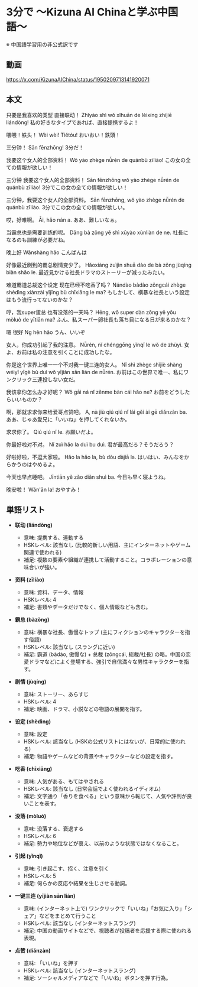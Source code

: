 # 3分で 〜Kizuna AI Chinaと学ぶ中国語〜
※ 中国語学習用の非公式訳です

## 動画
https://x.com/KizunaAIChina/status/1950209713141920071

## 本文

只要是我喜欢的类型 直接联动！
Zhǐyào shì wǒ xǐhuān de lèixíng zhíjiē liándòng!
私の好きなタイプであれば、直接提携するよ！

喂喂！铁头！
Wèi wèi! Tiětóu!
おいおい！鉄頭！

三分钟！
Sān fēnzhōng!
3分だ！

我要这个女人的全部资料！
Wǒ yào zhège nǚrén de quánbù zīliào!
この女の全ての情報が欲しい！

三分钟 我要这个女人的全部资料！
Sān fēnzhōng wǒ yào zhège nǚrén de quánbù zīliào!
3分でこの女の全ての情報が欲しい！

三分钟，我要这个女人的全部资料。
Sān fēnzhōng, wǒ yào zhège nǚrén de quánbù zīliào.
3分でこの女の全ての情報が欲しい。

哎，好难啊。
Āi, hǎo nán a.
ああ、難しいなぁ。

当霸总也是需要训练的呢。
Dāng bà zǒng yě shì xūyào xùnliàn de ne.
社長になるのも訓練が必要だね。

晚上好
Wǎnshàng hǎo
こんばんは

好像最近刷到的霸总剧情变少了。
Hǎoxiàng zuìjìn shuā dào de bà zǒng jùqíng biàn shǎo le.
最近見かける社長ドラマのストーリーが減ったみたい。

难道霸道总裁这个设定 现在已经不吃香了吗？
Nándào bàdào zǒngcái zhège shèdìng xiànzài yǐjīng bù chīxiāng le ma?
もしかして、横暴な社長という設定はもう流行ってないのかな？

哼，我super蛋总 也有没落的一天吗？
Hēng, wǒ super dàn zǒng yě yǒu mòluò de yītiān ma?
ふん、私スーパー卵社長も落ち目になる日が来るのかな？

嗯 很好
Ng hěn hǎo
うん、いいぞ

女人，你成功引起了我的注意。
Nǚrén, nǐ chénggōng yǐnqǐ le wǒ de zhùyì.
女よ、お前は私の注意を引くことに成功したな。

你是这个世界上唯一一个不对我一键三连的女人。
Nǐ shì zhège shìjiè shàng wéiyī yīgè bù duì wǒ yījiàn sān lián de nǚrén.
お前はこの世界で唯一、私にワンクリック三連投しない女だ。

我该拿你怎么办才好呢？
Wǒ gāi ná nǐ zěnme bàn cái hǎo ne?
お前をどうしたらいいものか？

啊，那就求求你来给爱哥点赞吧。
A, nà jiù qiú qiú nǐ lái gěi ài gē diǎnzàn ba.
ああ、じゃあ愛兄に「いいね」を押してくれないか。

求求你了。
Qiú qiú nǐ le.
お願いだよ。

你最好啦对不对。
Nǐ zuì hǎo la duì bu duì.
君が最高だろ？そうだろう？

好啦好啦，不逗大家啦。
Hǎo la hǎo la, bù dòu dàjiā la.
はいはい、みんなをからかうのはやめるよ。

今天也早点睡吧。
Jīntiān yě zǎo diǎn shuì ba.
今日も早く寝ようね。

晚安啦！
Wǎn'ān la!
おやすみ！

## 単語リスト

* **联动 (liándòng)**
    * 意味: 提携する、連動する
    * HSKレベル: 該当なし (比較的新しい用語、主にインターネットやゲーム関連で使われる)
    * 補足: 複数の要素や組織が連携して活動すること。コラボレーションの意味合いが強い。

* **资料 (zīliào)**
    * 意味: 資料、データ、情報
    * HSKレベル: 4
    * 補足: 書類やデータだけでなく、個人情報なども含む。

* **霸总 (bàzǒng)**
    * 意味: 横暴な社長、傲慢なトップ (主にフィクションのキャラクターを指す俗語)
    * HSKレベル: 該当なし (スラングに近い)
    * 補足: 霸道 (bàdào, 傲慢な) + 总裁 (zǒngcái, 総裁/社長) の略。中国の恋愛ドラマなどによく登場する、強引で自信満々な男性キャラクターを指す。

* **剧情 (jùqíng)**
    * 意味: ストーリー、あらすじ
    * HSKレベル: 4
    * 補足: 映画、ドラマ、小説などの物語の展開を指す。

* **设定 (shèdìng)**
    * 意味: 設定
    * HSKレベル: 該当なし (HSKの公式リストにはないが、日常的に使われる)
    * 補足: 物語やゲームなどの背景やキャラクターなどの設定を指す。

* **吃香 (chīxiāng)**
    * 意味: 人気がある、もてはやされる
    * HSKレベル: 該当なし (日常会話でよく使われるイディオム)
    * 補足: 文字通り「香りを食べる」という意味から転じて、人気や評判が良いことを表す。

* **没落 (mòluò)**
    * 意味: 没落する、衰退する
    * HSKレベル: 6
    * 補足: 勢力や地位などが衰え、以前のような状態ではなくなること。

* **引起 (yǐnqǐ)**
    * 意味: 引き起こす、招く、注意を引く
    * HSKレベル: 5
    * 補足: 何らかの反応や結果を生じさせる動詞。

* **一键三连 (yījiàn sān lián)**
    * 意味: (インターネット上で) ワンクリックで「いいね」「お気に入り」「シェア」などをまとめて行うこと
    * HSKレベル: 該当なし (インターネットスラング)
    * 補足: 中国の動画サイトなどで、視聴者が投稿者を応援する際に使われる表現。

* **点赞 (diǎnzàn)**
    * 意味: 「いいね」を押す
    * HSKレベル: 該当なし (インターネットスラング)
    * 補足: ソーシャルメディアなどで「いいね」ボタンを押す行為。
